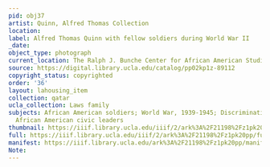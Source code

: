 ```yaml
---
pid: obj37
artist: Quinn, Alfred Thomas Collection
location: 
label: Alfred Thomas Quinn with fellow soldiers during World War II
_date: 
object_type: photograph
current_location: The Ralph J. Bunche Center for African American Studies
source: https://digital.library.ucla.edu/catalog/pp02kp1z-89112
copyright_status: copyrighted
order: '36'
layout: lahousing_item
collection: qatar
ucla_collection: Laws family
subjects: African American soldiers; World War, 1939-1945; Discrimination in employment;
  African American civic leaders
thumbnail: https://iiif.library.ucla.edu/iiif/2/ark%3A%2F21198%2Fz1pk20pp/full/250,/0/default.jpg
full: https://iiif.library.ucla.edu/iiif/2/ark%3A%2F21198%2Fz1pk20pp/full/600,/0/default.jpg
manifest: https://iiif.library.ucla.edu/ark%3A%2F21198%2Fz1pk20pp/manifest
Note: 
---
```

